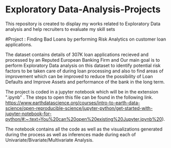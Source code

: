 # Exploratory Data-Analysis-Projects
This repository is created to display my works related to Exploratory Data analysis and help recruiters to evaluate my skill sets

#Project : Finding Bad Loans by performing Risk Analytics on customer loan applications. 

The dataset contains details of 307K loan applications recieved and processed by an Reputed European Banking Firm and Our main goal is to perform
Exploratory Data analysis on this dataset to identify potential risk factors to be taken care of during loan processing and also to find areas of
improvement which can be improved to reduce the possibility of Loan Defaults and Improve Assets and performance of the bank in the long term.

The project is coded in a jupyter notebook which will be in the extension ".ipynb" . The steps to open this file can be found in the following link.
https://www.earthdatascience.org/courses/intro-to-earth-data-science/open-reproducible-science/jupyter-python/get-started-with-jupyter-notebook-for-python/#:~:text=You%20can%20open%20existing%20Jupyter,ipynb%20).

The notebook contains all the code as well as the visualizations generated during the process as well as inferences made during each of
Univariate/Bivariate/Multivariate Analysis.
